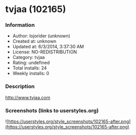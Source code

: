 # tvjaa (102165)

### Information
- Author: lojorider (unknown)
- Created at: unknown
- Updated at: 6/3/2014, 3:37:30 AM
- License: NO-REDISTRIBUTION
- Category: tvjaa
- Rating: undefined
- Total installs: 24
- Weekly installs: 0


### Description
http://www.tvjaa.com


### Screenshots (links to userstyles.org)
![https://userstyles.org/style_screenshots/102165-after.png](https://userstyles.org/style_screenshots/102165-after.png)


